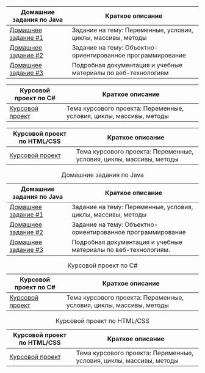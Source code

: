 | Домашние задания по Java                                      | Краткое описание                                                        |
|---------------------------------------------------------------|-------------------------------------------------------------------------|
| [Домашнее задание #1](https://github.com/pmirov/HomeWork_1)    | Задание на тему: Переменные, условия, циклы, массивы, методы             |
| [Домашнее задание #2](https://github.com/pmirov/HomeWork2)     | Задание на тему: Объектно-ориентированное программирование                |
| [Домашнее задание #3](https://github.com/pmirov/HomeWork2)     | Подробная документация и учебные материалы по веб-технологиям             |


| Курсовой проект по C#                                        | Краткое описание                                                        |
|-------------------------------------------------------------|-------------------------------------------------------------------------|
| [Курсовой проект](https://github.com/pmirov/HomeWork_1)      | Тема курсового проекта: Переменные, условия, циклы, массивы, методы       |


| Курсовой проект по HTML/CSS                                  | Краткое описание                                                        |
|-------------------------------------------------------------|-------------------------------------------------------------------------|
| [Курсовой проект](https://github.com/pmirov/HomeWork_1)      | Тема курсового проекта: Переменные, условия, циклы, массивы, методы       |

 <!-- Домашние задания по Java -->
  <table>
    <caption>Домашние задания по Java</caption>
    <thead>
      <tr>
        <th>Домашние задания по Java</th>
        <th>Краткое описание</th>
      </tr>
    </thead>
    <tbody>
      <tr>
        <td><a href="https://github.com/pmirov/HomeWork_1" target="_blank">Домашнее задание #1</a></td>
        <td>Задание на тему: Переменные, условия, циклы, массивы, методы</td>
      </tr>
      <tr>
        <td><a href="https://github.com/pmirov/HomeWork2" target="_blank">Домашнее задание #2</a></td>
        <td>Задание на тему: Объектно-ориентированное программирование</td>
      </tr>
      <tr>
        <td><a href="https://github.com/pmirov/HomeWork2" target="_blank">Домашнее задание #3</a></td>
        <td>Подробная документация и учебные материалы по веб-технологиям.</td>
      </tr>
    </tbody>
  </table>

  <!-- Курсовой проект по C# -->
  <table>
    <caption>Курсовой проект по C#</caption>
    <thead>
      <tr>
        <th>Курсовой проект по C#</th>
        <th>Краткое описание</th>
      </tr>
    </thead>
    <tbody>
      <tr>
        <td><a href="https://github.com/pmirov/HomeWork_1" target="_blank">Курсовой проект</a></td>
        <td>Тема курсового проекта: Переменные, условия, циклы, массивы, методы</td>
      </tr>
    </tbody>
  </table>

  <!-- Курсовой проект по HTML/CSS -->
  <table>
    <caption>Курсовой проект по HTML/CSS</caption>
    <thead>
      <tr>
        <th>Курсовой проект по HTML/CSS</th>
        <th>Краткое описание</th>
      </tr>
    </thead>
    <tbody>
      <tr>
        <td><a href="https://github.com/pmirov/HomeWork_1" target="_blank">Курсовой проект</a></td>
        <td>Тема курсового проекта: Переменные, условия, циклы, массивы, методы</td>
      </tr>
    </tbody>
  </table>


